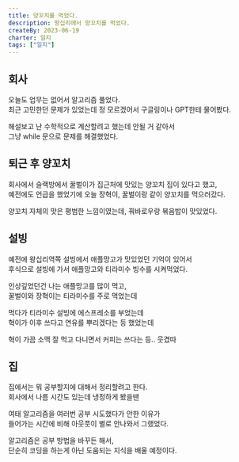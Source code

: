 ```yaml
---
title: 양꼬치를 먹었다.
description: 왕십리에서 양꼬치를 먹었다.
createBy: 2023-06-19
charter: 일지
tags: ["일지"]
---
```


## 회사

오늘도 업무는 없어서 알고리즘 풀었다.  
최근 고민한던 문제가 있었는데 정 모르겠어서 구글링이나 GPT한테 물어봤다.

해설보고 난 수학적으로 계산할려고 했는데 안될 거 같아서  
그냥 while 문으로 문제를 해결했었다.

## 퇴근 후 양꼬치

회사에서 슬랙방에서 꿀벌이가 집근처에 맛있는 양꼬치 집이 있다고 했고,  
예전에도 언급을 했었기에 오늘 장혁이, 꿀벌이랑 같이 양꼬치를 먹으러갔다.

양꼬치 자체의 맛은 평범한 느낌이였는데, 꿔바로우랑 볶음밥이 맛있었다.

## 설빙

예전에 왕십리역쪽 설빙에서 애플망고가 맛있었던 기억이 있어서  
후식으로 설빙에 가서 애플망고와 티라미수 빙수를 시켜먹었다.

인상깊었던건 나는 애플망고를 많이 먹고,  
꿀벌이와 장혁이는 티라미수를 주로 먹었는데

먹다가 티라미수 설빙에 에스프레소를 부었는데  
혁이가 이후 쓰다고 연유를 뿌리겠다는 등 했었는데

혁이 가끔 소맥 잘 먹고 다니면서 커피는 쓰다는 등.. 웃겼따

## 집

집에서는 뭐 공부할지에 대해서 정리할려고 한다.  
회사에서 나름 시간도 있는데 냉정하게 봤을땐

여태 알고리즘을 여러번 공부 시도했다가 안한 이유가  
들어가는 시간에 비해 아웃풋이 별로 안나와서 그랬었다.

알고리즘은 공부 방법을 바꾸든 해서,  
단순히 코딩을 하는게 아닌 도움되는 지식을 배울 예정이다.
